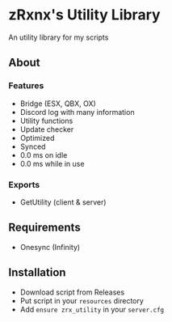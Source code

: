 # zRxnx's Utility Library

An utility library for my scripts

## About

### Features

- Bridge (ESX, QBX, OX)
- Discord log with many information
- Utility functions
- Update checker
- Optimized
- Synced
- 0.0 ms on idle
- 0.0 ms while in use

### Exports

- GetUtility (client & server)

## Requirements

- Onesync (Infinity)

## Installation

- Download script from Releases
- Put script in your `resources` directory
- Add `ensure zrx_utility` in your `server.cfg`
